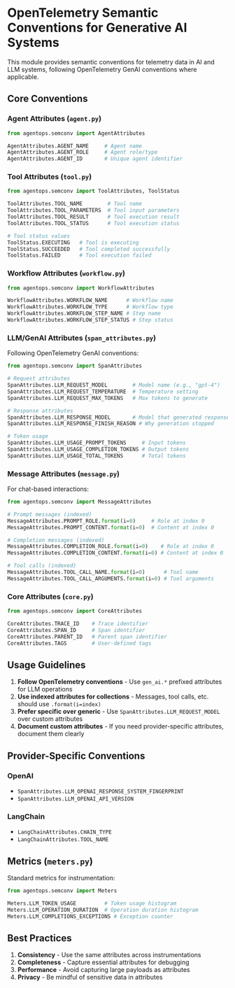 # OpenTelemetry Semantic Conventions for Generative AI Systems

This module provides semantic conventions for telemetry data in AI and LLM systems, following OpenTelemetry GenAI conventions where applicable.

## Core Conventions

### Agent Attributes (`agent.py`)
```python
from agentops.semconv import AgentAttributes

AgentAttributes.AGENT_NAME     # Agent name
AgentAttributes.AGENT_ROLE     # Agent role/type
AgentAttributes.AGENT_ID       # Unique agent identifier
```

### Tool Attributes (`tool.py`)
```python
from agentops.semconv import ToolAttributes, ToolStatus

ToolAttributes.TOOL_NAME        # Tool name
ToolAttributes.TOOL_PARAMETERS  # Tool input parameters
ToolAttributes.TOOL_RESULT      # Tool execution result
ToolAttributes.TOOL_STATUS      # Tool execution status

# Tool status values
ToolStatus.EXECUTING   # Tool is executing
ToolStatus.SUCCEEDED   # Tool completed successfully
ToolStatus.FAILED      # Tool execution failed
```

### Workflow Attributes (`workflow.py`)
```python
from agentops.semconv import WorkflowAttributes

WorkflowAttributes.WORKFLOW_NAME      # Workflow name
WorkflowAttributes.WORKFLOW_TYPE      # Workflow type
WorkflowAttributes.WORKFLOW_STEP_NAME # Step name
WorkflowAttributes.WORKFLOW_STEP_STATUS # Step status
```

### LLM/GenAI Attributes (`span_attributes.py`)
Following OpenTelemetry GenAI conventions:

```python
from agentops.semconv import SpanAttributes

# Request attributes
SpanAttributes.LLM_REQUEST_MODEL        # Model name (e.g., "gpt-4")
SpanAttributes.LLM_REQUEST_TEMPERATURE  # Temperature setting
SpanAttributes.LLM_REQUEST_MAX_TOKENS   # Max tokens to generate

# Response attributes  
SpanAttributes.LLM_RESPONSE_MODEL       # Model that generated response
SpanAttributes.LLM_RESPONSE_FINISH_REASON # Why generation stopped

# Token usage
SpanAttributes.LLM_USAGE_PROMPT_TOKENS     # Input tokens
SpanAttributes.LLM_USAGE_COMPLETION_TOKENS # Output tokens
SpanAttributes.LLM_USAGE_TOTAL_TOKENS      # Total tokens
```

### Message Attributes (`message.py`)
For chat-based interactions:

```python
from agentops.semconv import MessageAttributes

# Prompt messages (indexed)
MessageAttributes.PROMPT_ROLE.format(i=0)     # Role at index 0
MessageAttributes.PROMPT_CONTENT.format(i=0)  # Content at index 0

# Completion messages (indexed)
MessageAttributes.COMPLETION_ROLE.format(i=0)    # Role at index 0
MessageAttributes.COMPLETION_CONTENT.format(i=0) # Content at index 0

# Tool calls (indexed)
MessageAttributes.TOOL_CALL_NAME.format(i=0)      # Tool name
MessageAttributes.TOOL_CALL_ARGUMENTS.format(i=0) # Tool arguments
```

### Core Attributes (`core.py`)
```python
from agentops.semconv import CoreAttributes

CoreAttributes.TRACE_ID    # Trace identifier
CoreAttributes.SPAN_ID     # Span identifier
CoreAttributes.PARENT_ID   # Parent span identifier
CoreAttributes.TAGS        # User-defined tags
```

## Usage Guidelines

1. **Follow OpenTelemetry conventions** - Use `gen_ai.*` prefixed attributes for LLM operations
2. **Use indexed attributes for collections** - Messages, tool calls, etc. should use `.format(i=index)`
3. **Prefer specific over generic** - Use `SpanAttributes.LLM_REQUEST_MODEL` over custom attributes
4. **Document custom attributes** - If you need provider-specific attributes, document them clearly

## Provider-Specific Conventions

### OpenAI
- `SpanAttributes.LLM_OPENAI_RESPONSE_SYSTEM_FINGERPRINT`
- `SpanAttributes.LLM_OPENAI_API_VERSION`

### LangChain  
- `LangChainAttributes.CHAIN_TYPE`
- `LangChainAttributes.TOOL_NAME`

## Metrics (`meters.py`)

Standard metrics for instrumentation:

```python
from agentops.semconv import Meters

Meters.LLM_TOKEN_USAGE         # Token usage histogram
Meters.LLM_OPERATION_DURATION  # Operation duration histogram
Meters.LLM_COMPLETIONS_EXCEPTIONS # Exception counter
```

## Best Practices

1. **Consistency** - Use the same attributes across instrumentations
2. **Completeness** - Capture essential attributes for debugging
3. **Performance** - Avoid capturing large payloads as attributes
4. **Privacy** - Be mindful of sensitive data in attributes